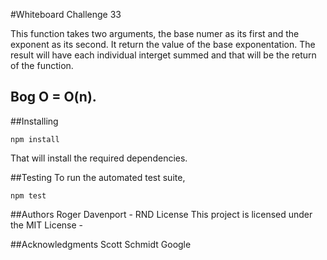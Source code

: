 #Whiteboard Challenge 33

This function takes two arguments, the base numer as its first and the exponent as its second.
It return the value of the base exponentation. The result will have each individual interget summed and that will be the return of the function.

## Bog O = O(n).

##Installing
```
npm install
```

That will install the required dependencies.

##Testing
To run the automated test suite,
```
npm test
```
##Authors
Roger Davenport - RND
License
This project is licensed under the MIT License -

##Acknowledgments
Scott Schmidt
Google
